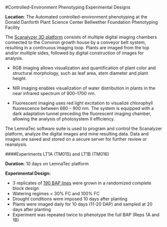 #Controlled-Environment Phenotyping Experimental Designs

**Location**: The Automated controlled-environment phenotyping at the Donald Danforth Plant Science Center Bellwether Foundation Phenotyping Facility

The [Scanalyzer 3D platform](https://www.danforthcenter.org/scientists-research/core-technologies/phenotyping) consists of multiple digital imaging chambers connected to the Conviron growth house by a conveyor belt system, resulting in a continuous imaging loop. Plants are imaged from the top and/or multiple sides, followed by digital construction of images for analysis.



- RGB imaging allows visualization and quantification of plant color and structural morphology, such as leaf area, stem diameter and plant height.



- NIR imaging enables visualization of water distribution in plants in the near infrared spectrum of 900–1700 nm.



- Fluorescent imaging uses red light excitation to visualize chlorophyll fluorescence between 680 – 900 nm. The system is equipped with a dark adaptation tunnel preceding the fluorescent imaging chamber, allowing the analysis of photosystem II efficiency.



The LemnaTec software suite is used to program and control the Scanalyzer platform, analyze the digital images and mine resulting data. Data and images are saved and stored on a secure server for further review or reanalysis.




####Experiments LT1A (TM015) and LT1B (TM016)

**Duration**: 10 days on LemnaTec platform

**Experimental Design:**
* 3 replicates of [190 BAP lines](/user/sorghum_danforth_1.md) were grown in a randomized complete block design
* Watering regimes = 30% FC and 100% FC 
* Drought conditions were imposed 10 days after planting
* Plants were imaged daily for 10 days (11-20 DAP) and sampled at 20 days after planting
* Experiment was repeated twice to phenotype the full BAP (Reps 1A and 1B)

